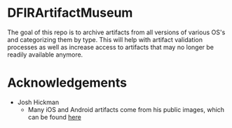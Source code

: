 # DFIRArtifactMuseum
The goal of this repo is to archive artifacts from all versions of various OS's and categorizing them by type. This will help with artifact validation processes as well as increase access to artifacts that may no longer be readily available anymore. 

# Acknowledgements

* Josh Hickman
    * Many iOS and Android artifacts come from his public images, which can be found [here](https://thebinaryhick.blog/public_images/)